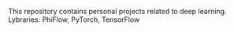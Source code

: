 This repository contains personal projects related to deep learning. Lybraries: PhiFlow, PyTorch, TensorFlow
